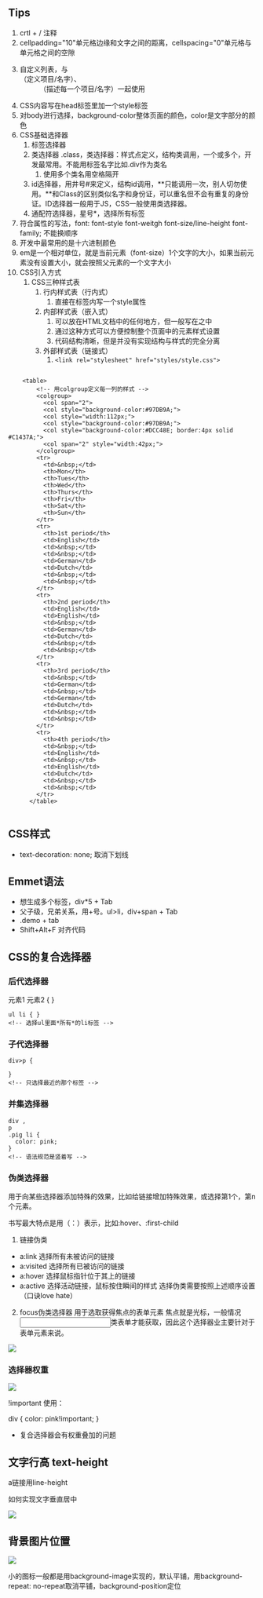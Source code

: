 ## Tips

1. crtl + / 注释
2. cellpadding="10"单元格边缘和文字之间的距离，cellspacing="0"单元格与单元格之间的空隙
3. <dl>自定义列表，与<dt>（定义项目/名字）、<dd>（描述每一个项目/名字）一起使用
4. CSS内容写在head标签里加一个style标签
5. 对body进行选择，background-color整体页面的颜色，color是文字部分的颜色
6. CSS基础选择器
   1. 标签选择器
   2. 类选择器 .class，类选择器：样式点定义，结构类调用，一个或多个，开发最常用。不能用标签名字比如.div作为类名
      1. 使用多个类名用空格隔开
   3. id选择器，用井号#来定义，结构id调用，**只能调用一次，别人切勿使用。**和Class的区别类似名字和身份证，可以重名但不会有重复的身份证。ID选择器一般用于JS，CSS一般使用类选择器。
   4. 通配符选择器，星号*，选择所有标签
7. 符合属性的写法，font: font-style font-weitgh font-size/line-height font-family; 不能换顺序
8. 开发中最常用的是十六进制颜色
9. em是一个相对单位，就是当前元素（font-size）1个文字的大小，如果当前元素没有设置大小，就会按照父元素的一个文字大小
10. CSS引入方式
      1. CSS三种样式表
         1. 行内样式表（行内式）
            1. 直接在标签内写一个style属性
         2. 内部样式表（嵌入式）
            1. 可以放在HTML文档中的任何地方，但一般写在<head><style></style></head>之中
            2. 通过这种方式可以方便控制整个页面中的元素样式设置
            3. 代码结构清晰，但是并没有实现结构与样式的完全分离
         3. 外部样式表（链接式）
            1. `<link rel="stylesheet" href="styles/style.css">`



```

    <table>
        <!-- 用colgroup定义每一列的样式 -->
        <colgroup>
          <col span="2">
          <col style="background-color:#97DB9A;">
          <col style="width:112px;">
          <col style="background-color:#97DB9A;">
          <col style="background-color:#DCC48E; border:4px solid #C1437A;">
          <col span="2" style="width:42px;">
        </colgroup>
        <tr>
          <td>&nbsp;</td>
          <th>Mon</th>
          <th>Tues</th>
          <th>Wed</th>
          <th>Thurs</th>
          <th>Fri</th>
          <th>Sat</th>
          <th>Sun</th>
        </tr>
        <tr>
          <th>1st period</th>
          <td>English</td>
          <td>&nbsp;</td>
          <td>&nbsp;</td>
          <td>German</td>
          <td>Dutch</td>
          <td>&nbsp;</td>
          <td>&nbsp;</td>
        </tr>
        <tr>
          <th>2nd period</th>
          <td>English</td>
          <td>English</td>
          <td>&nbsp;</td>
          <td>German</td>
          <td>Dutch</td>
          <td>&nbsp;</td>
          <td>&nbsp;</td>
        </tr>
        <tr>
          <th>3rd period</th>
          <td>&nbsp;</td>
          <td>German</td>
          <td>&nbsp;</td>
          <td>German</td>
          <td>Dutch</td>
          <td>&nbsp;</td>
          <td>&nbsp;</td>
        </tr>
        <tr>
          <th>4th period</th>
          <td>&nbsp;</td>
          <td>English</td>
          <td>&nbsp;</td>
          <td>English</td>
          <td>Dutch</td>
          <td>&nbsp;</td>
          <td>&nbsp;</td>
        </tr>
      </table>
  
```

## CSS样式

- text-decoration: none; 取消下划线

## Emmet语法
  - 想生成多个标签，div*5 + Tab
  - 父子级，兄弟关系，用+号。ul>li，div+span + Tab
  - .demo + tab
  - Shift+Alt+F 对齐代码

## CSS的复合选择器
### 后代选择器

元素1 元素2 { }

```
ul li { } 
<!-- 选择ul里面*所有*的li标签 -->
```

### 子代选择器

```
div>p {

}
<!-- 只选择最近的那个标签 -->
```

### 并集选择器

```
div ,
p
.pig li {
  color: pink;
}
<!-- 语法规范是竖着写 -->
```

### 伪类选择器

用于向某些选择器添加特殊的效果，比如给链接增加特殊效果，或选择第1个，第n个元素。

书写最大特点是用（：）表示，比如:hover、:first-child

1. 链接伪类
- a:link 选择所有未被访问的链接
- a:visited 选择所有已被访问的链接
- a:hover 选择鼠标指针位于其上的链接
- a:active 选择活动链接，鼠标按住瞬间的样式
选择伪类需要按照上述顺序设置（口诀love hate）

2. focus伪类选择器
用于选取获得焦点的表单元素
焦点就是光标，一般情况<input>类表单才能获取，因此这个选择器业主要针对于表单元素来说。

![](https://raw.githubusercontent.com/Meyerclex/image/main/20220802001413.png)


### 选择器权重

![](https://raw.githubusercontent.com/Meyerclex/image/main/20220805123200.png)

!important 使用：

div {
  color: pink!important;
}

- 复合选择器会有权重叠加的问题

## 文字行高 text-height

a链接用line-height

如何实现文字垂直居中

![](https://raw.githubusercontent.com/Meyerclex/image/main/20220804221046.png)

## 背景图片位置

![](https://raw.githubusercontent.com/Meyerclex/image/main/20220804223033.png)

小的图标一般都是用background-image实现的，默认平铺，用background-repeat: no-repeat取消平铺，background-position定位



